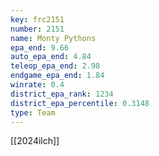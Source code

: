 ```yaml
---
key: frc2151
number: 2151
name: Monty Pythons
epa_end: 9.66
auto_epa_end: 4.84
teleop_epa_end: 2.98
endgame_epa_end: 1.84
winrate: 0.4
district_epa_rank: 1234
district_epa_percentile: 0.3148
type: Team
---
```

[[2024ilch]]
